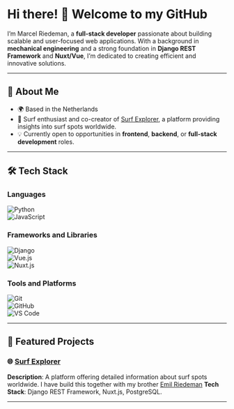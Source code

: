 # Hi there! 👋 Welcome to my GitHub  

I’m Marcel Riedeman, a **full-stack developer** passionate about building scalable and user-focused web applications. With a background in **mechanical engineering** and a strong foundation in **Django REST Framework** and **Nuxt/Vue**, I’m dedicated to creating efficient and innovative solutions.  

---

## 🚀 About Me  
- 🌍 Based in the Netherlands
- 🌊 Surf enthusiast and co-creator of [Surf Explorer](surf-explorer.com), a platform providing insights into surf spots worldwide.  
- 💡 Currently open to opportunities in **frontend**, **backend**, or **full-stack development** roles.  

---

## 🛠️ Tech Stack  
### **Languages**  
![Python](https://img.shields.io/badge/Python-3776AB?style=for-the-badge&logo=python&logoColor=white)  
![JavaScript](https://img.shields.io/badge/JavaScript-F7DF1E?style=for-the-badge&logo=javascript&logoColor=black)  

### **Frameworks and Libraries**  
![Django](https://img.shields.io/badge/Django-092E20?style=for-the-badge&logo=django&logoColor=white)  
![Vue.js](https://img.shields.io/badge/Vue.js-4FC08D?style=for-the-badge&logo=vue.js&logoColor=white)  
![Nuxt.js](https://img.shields.io/badge/Nuxt.js-00C58E?style=for-the-badge&logo=nuxt.js&logoColor=white)  


### **Tools and Platforms**  
![Git](https://img.shields.io/badge/Git-F05032?style=for-the-badge&logo=git&logoColor=white)  
![GitHub](https://img.shields.io/badge/GitHub-181717?style=for-the-badge&logo=github&logoColor=white)  
![VS Code](https://img.shields.io/badge/VS%20Code-007ACC?style=for-the-badge&logo=visual-studio-code&logoColor=white)  

---

## 🌟 Featured Projects  
### 🌐 [Surf Explorer](https://www.surf-explorer.com/)  
**Description**: A platform offering detailed information about surf spots worldwide. I have build this together with my brother [Emil Riedeman](https://github.com/EmilRiedeman)
**Tech Stack**: Django REST Framework, Nuxt.js, PostgreSQL.  

---
